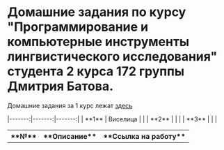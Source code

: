 # Домашние задания по курсу "Программирование и компьютерные инструменты лингвистического исследования" студента 2 курса 172 группы Дмитрия Батова.
Домашние задания за 1 курс лежат [здесь](https://github.com/dsbatov/PythonHSE)  
<table>
  <tr><th> **№**</th> <th> **Описание** </th><th> **Ссылка на работу**</th> </tr>
|-------:|-------:|-------:| 
| **1** | Виселица |        |
| **2** |          |        |
| **3** |          |        | 
</table>
